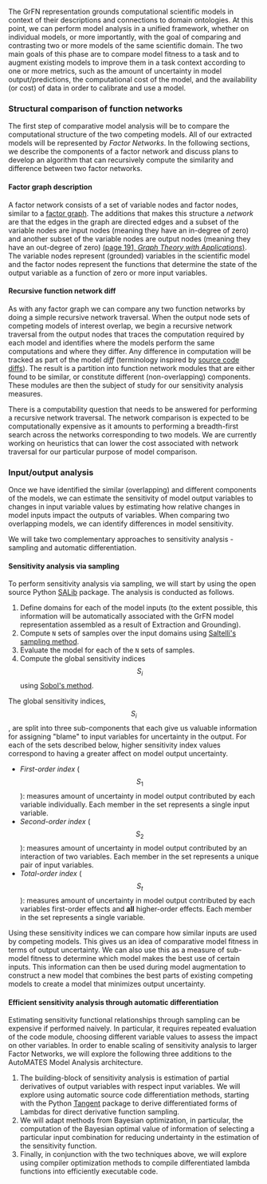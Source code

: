 The GrFN representation grounds computational scientific models in
context of their descriptions and connections to domain ontologies.  At
this point, we can perform model analysis in a unified framework,
whether on individual models, or more importantly, with the goal of
comparing and contrasting two or more models of the same scientific
domain. The two main goals of this phase are to compare model fitness to
a task and to augment existing models to improve them in a task context
according to one or more metrics, such as the amount of uncertainty in
model output/predictions, the computational cost of the model, and the
availability (or cost) of data in order to calibrate and use a model.

### Structural comparison of function networks

The first step of comparative model analysis will be to compare the
computational structure of the two competing models. All of our
extracted models will be represented by *Factor Networks*. In the
following sections, we describe the components of a factor network and
discuss plans to develop an algorithm that can recursively compute
the similarity and difference between two factor networks.

#### Factor graph description 

A factor network consists of a set of variable nodes and factor nodes,
similar to a [factor graph].  The additions that makes this structure a
*network* are that the edges in the graph are directed edges and a
subset of the variable nodes are input nodes (meaning they have an
in-degree of zero) and another subset of the variable nodes are output
nodes (meaning they have an out-degree of zero) [(page 191, *Graph
Theory with Applications*)][graph theory textbook].  The variable nodes
represent (grounded) variables in the scientific model and the factor
nodes represent the functions that determine the state of the output
variable as a function of zero or more input variables.

#### Recursive function network diff

As with any factor graph we can compare any two function networks by
doing a simple recursive network traversal. When the output node sets of
competing models of interest overlap, we begin a recursive network
traversal from the output nodes that traces the computation required by
each model and identifies where the models perform the same computations
and where they differ. Any difference in computation will be tracked as
part of the model *diff* (terminology inspired by [source code diffs]).
The result is a partition into function network modules that are either
found to be similar, or constitute different (non-overlapping)
components.  These modules are then the subject of study for our
sensitivity analysis measures.

There is a computability question that needs to be answered for
performing a recursive network traversal. The network comparison is
expected to be computationally expensive as it amounts to performing a
breadth-first search across the networks corresponding to two models.
We are currently working on heuristics that can lower the cost
associated with network traversal for our particular purpose of model
comparison.

### Input/output analysis

Once we have identified the similar (overlapping) and different
components of the models, we can estimate the sensitivity of model
output variables to changes in input variable values by estimating how
relative changes in model inputs impact the outputs of
variables. When comparing two overlapping models, we can identify
differences in model sensitivity.

We will take two complementary approaches to sensitivity analysis -
sampling and automatic differentiation.

#### Sensitivity analysis via sampling

To perform sensitivity analysis via sampling, we will start by using the
open source Python [SALib] package.  The analysis is conducted as
follows.

1. Define domains for each of the model inputs (to the extent possible,
   this information will be automatically associated with the GrFN model
   representation assembled as a result of Extraction and Grounding).
2. Compute `N` sets of samples over the input domains using [Saltelli's sampling method].
3. Evaluate the model for each of the `N` sets of samples. 
4. Compute the global sensitivity indices $$S_i$$ using [Sobol's method].

The global sensitivity indices, $$S_i$$, are split into three
sub-components that each give us valuable information for assigning
"blame" to input variables for uncertainty in the output. For each of
the sets described below, higher sensitivity index values correspond to
having a greater affect on model output uncertainty.

- *First-order index* ($$S_1$$): measures amount of uncertainty in model
  output contributed by each variable individually. Each member in the
  set represents a single input variable.
- *Second-order index* ($$S_2$$): measures amount of uncertainty in model
  output contributed by an interaction of two variables. Each member in
  the set represents a unique pair of input variables.
- *Total-order index* ($$S_t$$): measures amount of uncertainty in model
  output contributed by each variables first-order effects and **all**
  higher-order effects. Each member in the set represents a single
  variable.

Using these sensitivity indices we can compare how similar inputs are
used by competing models. This gives us an idea of comparative model
fitness in terms of output uncertainty. We can also use this as a
measure of sub-model fitness to determine which model makes the best use
of certain inputs. This information can then be used during model
augmentation to construct a new model that combines the best parts of
existing competing models to create a model that minimizes output
uncertainty.

#### Efficient sensitivity analysis through automatic differentiation

Estimating sensitivity functional relationships through sampling can
be expensive if performed naively.  In particular, it requires
repeated evaluation of the code module, choosing different variable
values to assess the impact on other variables. In order to enable
scaling of sensitivity analysis to larger Factor Networks, we will
explore the following three additions to the AutoMATES Model Analysis
architecture.

1. The building-block of sensitivity analysis is estimation of partial
   derivatives of output variables with respect input variables.  We
   will explore using automatic source code differentiation methods,
   starting with the Python [Tangent] package to derive differentiated
   forms of Lambdas for direct derivative function sampling.
2. We will adapt methods from Bayesian optimization, in particular, the
   computation of the Bayesian optimal value of information of selecting
   a particular input combination for reducing undertainty in the
   estimation of the sensitivity function.
3. Finally, in conjunction with the two techniques above, we will
   explore using compiler optimization methods to compile differentiated
   lambda functions into efficiently executable code.

[source code diffs]: https://en.wikipedia.org/wiki/Diff
[factor graph]: https://en.wikipedia.org/wiki/Factor_graph
[SALib]: https://salib.readthedocs.io/en/latest/index.html
[Saltelli's sampling method]: https://www.sciencedirect.com/science/article/pii/S0010465509003087
[Sobol's method]: https://www.sciencedirect.com/science/article/abs/pii/S0378475400002706
[graph theory textbook]: http://www.zib.de/groetschel/teaching/WS1314/BondyMurtyGTWA.pdf
[Tangent]: https://github.com/google/tangent
